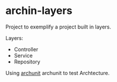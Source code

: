 # archin-layers
Project to exemplify a project built in layers.

Layers:
- Controller
- Service
- Repository

Using [archunit] archunit to test Archtecture.

[archunit]:https://www.archunit.org
